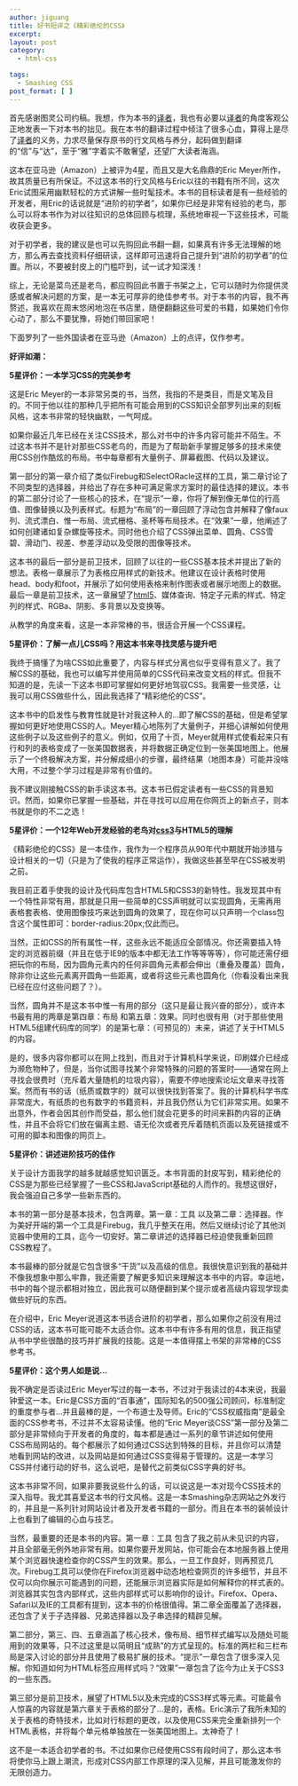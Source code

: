 ```yaml
---
author: jiguang
title: 好书短评之《精彩绝伦的CSS》
excerpt:
layout: post
category:
  - html-css

tags:
  - Smashing CSS
post_format: [ ]
---
```

首先感谢图灵公司约稿。我想，作为本书的[译者][1]，我也有必要以[译者][1]的角度客观公正地发表一下对本书的拙见。我在本书的翻译过程中倾注了很多心血，算得上是尽了[译者][1]的义务，力求尽量保存原书的行文风格与养分，起码做到翻译的“信”与“达”，至于“雅”字着实不敢奢望，还望广大读者海涵。

这本在亚马逊（Amazon）上被评为4星，而且又是大名鼎鼎的Eric Meyer所作，故其质量已有所保证。不过这本书的行文风格与Eric以往的书籍有所不同，这次Eric试图采用幽默轻松的方式讲解一些时髦技术。本书的目标读者是有一些经验的开发者，用Eric的话说就是“进阶的初学者”，如果你已经是非常有经验的老鸟，那么可以将本书作为对以往知识的总体回顾与梳理，系统地审视一下这些技术，可能收获会更多。

对于初学者，我的建议是也可以先购回此书翻一翻，如果真有许多无法理解的地方，那么再去查找资料仔细研读，这样即可迅速将自己提升到“进阶的初学者”的位置。所以，不要被封皮上的门槛吓到，试一试才知深浅！

综上，无论是菜鸟还是老鸟，都应购回此书置于书架之上，它可以随时为你提供灵感或者解决问题的方案，是一本无可厚非的绝佳参考书。对于本书的内容，我不再赘述，我喜欢在周末悠闲地泡在书店里，随便翻翻这些可爱的书籍，如果她们令你心动了，那么不要犹豫，将她们带回家吧！

下面罗列了一些外国读者在亚马逊（Amazon）上的点评，仅作参考。

**好评如潮：**

**5星评价：一本学习CSS的完美参考**

这是Eric Meyer的一本非常另类的书，当然，我指的不是类目，而是文笔及目的。不同于他以往的那种几乎把所有可能会用到的CSS知识全部罗列出来的刻板风格，这本书非常的轻快幽默，一气呵成。

如果你最近几年已经在关注CSS技术，那么对书中的许多内容可能并不陌生。不过这本书并不是针对那些CSS老鸟的，而是为了帮助新手掌握足够多的技术来使用CSS创作酷炫的布局。书中每章都有大量例子、屏幕截图、代码以及建议。

第一部分的第一章介绍了类似Firebug和SelectORacle这样的工具，第二章讨论了不同类型的选择器，并给出了存在多种可满足需求方案时的最佳选择的建议。本书的第二部分讨论了一些核心的技术，在“提示”一章，你将了解到像无单位的行高值、图像替换以及列表样式。标题为“布局”的一章回顾了浮动包含并解释了像faux列、流式漂白、惟一布局、流式栅格、圣杯等布局技术。在“效果”一章，他阐述了如何创建诸如复杂螺旋等技术。同时他也介绍了CSS弹出菜单、圆角、CSS雪碧、滑动门、视差、参差浮动以及受限的图像等技术。

这本书的最后一部分是前卫技术，回顾了以往的一些CSS基本技术并提出了新的想法。表格一章展示了为表格应用样式的新技术。他建议在设计表格时使用head、body和foot，并展示了如何使用表格来制作图表或者展示地图上的数据。最后一章是前卫技术，这一章展望了[html5][2]、媒体查询、特定子元素的样式、特定列的样式、RGBa、阴影、多背景以及变换等。

从教学的角度来看，这是一本非常棒的书，很适合开展一个CSS课程。

**5星评价：了解一点儿CSS吗？用这本书来寻找灵感与提升吧**

我终于搞懂了为啥CSS如此重要了，内容与样式分离也似乎变得有意义了。我了解CSS的基础，我也可以编写并使用简单的CSS代码来改变文档的样式。但我不知道的是，先读一下这本书即可掌握如何更好地驾驭CSS。我需要一些灵感，让我可以用CSS做些什么，因此我选择了“精彩绝伦的CSS”。

这本书中的启发性与教育性就是针对我这种人的…即了解CSS的基础，但是希望掌握如何更好地使用CSS的人。Meyer精心地陈列了大量例子，并细心讲解如何使用这些例子以及这些例子的意义。例如，仅用了十页，Meyer就用样式使看起来只有行和列的表格变成了一张美国数据表，并将数据正确定位到一张美国地图上。他展示了一个终极解决方案，并分解成细小的步骤，最终结果（地图本身）可能并没啥大用，不过整个学习过程是非常有价值的。

我不建议刚接触CSS的新手读这本书。这本书已假定读者有一些CSS的背景知识。然而，如果你已掌握一些基础，并在寻找可以应用在你网页上的新点子，则本书就是你的不二之选！

**5星评价：一个12年Web开发经验的老鸟对[css3][3]与HTML5的理解**

《精彩绝伦的CSS》是一本佳作，我作为一个程序员从90年代中期就开始涉猎与设计相关的一切（只是为了使我的程序正常运作），我做这些甚至早在CSS被发明之前。

我目前正着手使我的设计及代码库包含HTML5和CSS3的新特性。我发现其中有一个特性非常有用，那就是只用一些简单的CSS声明就可以实现圆角，无需再用表格套表格、使用图像技巧来达到圆角的效果了，现在你可以只声明一个class包含这个属性即可：border-radius:20px;仅此而已。

当然，正如CSS的所有属性一样，这些永远不能适应全部情况。你还需要插入特定的浏览器前缀（并且在低于IE9的版本中都无法工作等等等等），你可能还需仔细把玩你的布局，因为圆角元素内的任何非圆角元素都会伸出（重叠及覆盖）圆角，除非你让这些元素离开圆角一些距离，或者将这些元素也圆角化（你看没看出来我已经在应付这些问题了？）。

当然，圆角并不是这本书中惟一有用的部分（这只是最让我兴奋的部分），或许本书最有用的两章是第四章：布局 和第五章：效果。同时也很有用（对于那些使用HTML5组建代码库的同学）的是第七章：（可预见的）未来，讲述了关于HTML5的内容。

是的，很多内容你都可以在网上找到，而且对于计算机科学来说，印刷媒介已经成为濒危物种了，但是，当你试图寻找某个非常特殊的问题的答案时——通常在网上寻找会很费时（充斥着大量随机的垃圾内容），需要不停地搜索论坛文章来寻找答案。然而有书的话（纸质或数字的）就可以很快找到答案了。我的计算机科学书库非常庞大，有纸质的也有数字的书籍资料，并且我仍然认为它们非常实用。如果不出意外，作者会因其创作而受益，那么他们就会花更多的时间来斟酌内容的正确性，并且不会将它们放在偏离主题、语无伦次或者充斥着随机页面以及死链接或不可用的脚本和图像的网页上。

**5星评价：讲述进阶技巧的佳作**

关于设计方面我学的越多就越感觉知识匮乏。本书背面的封皮写到，精彩绝伦的CSS是为那些已经掌握了一些CSS和JavaScript基础的人而作的。我想这很好，我会强迫自己多学一些新东西的。

本书的第一部分是基本技术，包含两章。第一章：工具 以及第二章：选择器。作为美好开端的第一个工具是Firebug，我几乎整天在用。然后又继续讨论了其他浏览器中使用的工具，迄今一切安好。第二章讲述的选择器已经迫使我重新回顾CSS教程了。

本书最棒的部分就是它包含很多“干货”以及高级的信息。我很快意识到我的基础并不像我想象中那么牢靠，我还需要了解更多知识来理解这本书中的内容。幸运地，书中的每个提示都相对独立，因此我可以随便翻到某个提示或者高级内容现学现卖做些好玩的东西。

在介绍中，Eric Meyer说道这本书适合进阶的初学者，那么如果你之前没有用过CSS的话，这本书可能可能不太适合你。这本书中有许多有用的信息，我正指望从书中学些很酷的技巧并扩展我的技能。这是一本值得摆上书架的非常棒的CSS参考书。

**5星评价：这个男人如是说…**

我不确定是否读过Eric Meyer写过的每一本书，不过对于我读过的4本来说，我最钟爱这一本。Eric是CSS方面的“百事通”，国际知名的500强公司顾问，标准制定的重度参与者…并且最棒的是，一个布道士及导师。Eric的“CSS权威指南”是最全面的CSS参考书，不过并不太容易读懂。他的“Eric Meyer谈CSS”第一部分及第二部分是非常倾向于开发者的角度的，每本都是通过一系列的章节讲述如何使用CSS布局网站的。每个都展示了如何通过CSS达到特殊的目标，并且你可以清楚地看到网站的改进，以及网站是如何通过CSS变得易于管理的。这是一本学习CSS并付诸行动的好书，这么说吧，是替代之前类似CSS字典的好书。

这本书非常不同，如果非要我说些什么的话，可以说这是一本对现今CSS技术的深入指导。我尤其喜爱这本书的行文风格。这是一本Smashing杂志网站之外发行的，并且是一系列针对网站设计者及开发者书籍的一部分。而且在本书的装帧设计上也看到了编辑的心血与技艺。

当然，最重要的还是本书的内容。第一章：工具 包含了我之前从未见识的内容，并且全部毫无例外地非常有用。如果你要开发网站，你可能会在本地服务器上使用某个浏览器快速检查你的CSS产生的效果。那么，一旦工作良好，则再预览几次。Firebug工具可以使你在Firefox浏览器中动态地检查网页的许多细节，并且不仅可以向你展示可能遇到的问题，还能展示浏览器实际是如何解释你的样式表的。浏览器其实包含内部样式，这些内部样式可以影响你的设计。Firefox、Opera、Safari以及IE的工具都有提到，这本书的价格很值得。第二章全面覆盖了选择器，还包含了关于子选择器、兄弟选择器以及子串选择的精辟见解。

第二部分，第三、四、五章涵盖了核心技术，像布局、细节样式编写以及随处可能用到的效果等，只不过这里是以简明且“成熟”的方式呈现的。标准的两栏和三栏布局是深入讨论的部分并且使用了极易扩展的技术。“提示”一章包含了很多深入见解。你知道如何为HTML标签应用样式吗？“效果”一章包含了迄今为止关于CSS3的一些东西。

第三部分是前卫技术，展望了HTML5以及未完成的CSS3样式等元素。可能最令人惊喜的内容就是第六章关于表格的部分了…是的，表格。Eric演示了我所未知的关于表格的奇特技术，比如对行标题的更改，以及使用CSS来完全重新排列一个HTML表格，并将每个单元格单独放在一张美国地图上。太神奇了！

这不是一本适合初学者的书。不过如果你已经使用CSS有段时间了，那么这本书将使你马上跟上潮流，形成对CSS内部工作原理的深入见解，并且可能激发你的无限创造力。

 [1]: http://jiguang.github.com "译者"
 [2]: http://jiguang.github.com/index.php/tag/html5/ "html5"
 [3]: http://jiguang.github.com/index.php/tag/css3/ "css3"